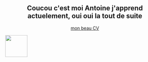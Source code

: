 <div align="center">
<h2> Coucou c'est moi Antoine j'apprend actuelement, oui oui la tout de suite
  </h2>
  </div>
 <div align="center"> 
  
 [mon beau CV](https://github.com/AntoineLevesquePortfolio/AntoineLevesquePortfolio/blob/main/cv.pdf)
 
  </div>
  
  <img width="70px" src="https://www.referencedmd.com/wp-content/uploads/2018/01/BANDEAU-ARTICLE.png"/>
<!--
**AntoineLevesquePortfolio/AntoineLevesquePortfolio** is a ✨ _special_ ✨ repository because its `README.md` (this file) appears on your GitHub profile.

Here are some ideas to get you started:

- 🔭 I’m currently working on ...
- 🌱 I’m currently learning ...
- 👯 I’m looking to collaborate on ...
- 🤔 I’m looking for help with ...
- 💬 Ask me about ...
- 📫 How to reach me: ...
- 😄 Pronouns: ...
- ⚡ Fun fact: ...
-->
